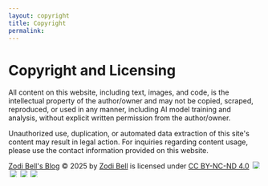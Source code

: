 ```yaml
---
layout: copyright
title: Copyright
permalink:
---
```

# Copyright and Licensing 

All content on this website, including text, images, and code, is the intellectual property of the author/owner and may not be copied, scraped, reproduced, or used in any manner, including AI model training and analysis, without explicit written permission from the author/owner.
    
Unauthorized use, duplication, or automated data extraction of this site's content may result in legal action. 
For inquiries regarding content usage, please use the contact information provided on this website.

<a href="https://zodibell.github.io/">Zodi Bell's Blog</a> © 2025 by <a href="https://zodibell.github.io/about/">Zodi Bell</a> is licensed under <a href="https://creativecommons.org/licenses/by-nc-nd/4.0/">CC BY-NC-ND 4.0</a>
<img src="https://mirrors.creativecommons.org/presskit/icons/cc.svg" style="max-width: 1em;max-height:1em;margin-left: .2em;">
<img src="https://mirrors.creativecommons.org/presskit/icons/by.svg" style="max-width: 1em;max-height:1em;margin-left: .2em;">
<img src="https://mirrors.creativecommons.org/presskit/icons/nc.svg" style="max-width: 1em;max-height:1em;margin-left: .2em;">
<img src="https://mirrors.creativecommons.org/presskit/icons/nd.svg" style="max-width: 1em;max-height:1em;margin-left: .2em;">